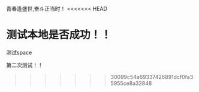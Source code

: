 青春逢盛世,奋斗正当时！
<<<<<<< HEAD

测试本地是否成功！！
=======
测试space


第二次测试！！
>>>>>>> 30099c54a69337426891dcf0fa35955ce8a32848
